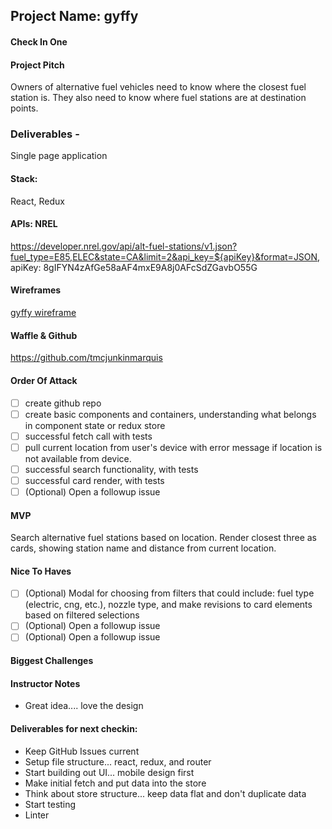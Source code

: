 ## Project Name: gyffy

#### Check In One

#### Project Pitch 
Owners of alternative fuel vehicles need to know where the closest fuel station is.  They also need to know where fuel stations are at destination points.

### Deliverables - 
Single page application

#### Stack: 
React, Redux

#### APIs: NREL
https://developer.nrel.gov/api/alt-fuel-stations/v1.json?fuel_type=E85,ELEC&state=CA&limit=2&api_key=${apiKey}&format=JSON, apiKey: 8gIFYN4zAfGe58aAF4mxE9A8j0AFcSdZGavbO55G

#### Wireframes
[gyffy wireframe](https://github.com/tmcjunkinmarquis/front-end-submissions-public/tree/master/1803/mod-3/personal-projects/theresa-marquis/gyffy-wireframe)

#### Waffle & Github 
https://github.com/tmcjunkinmarquis

#### Order Of Attack

- [ ] create github repo
- [ ] create basic components and containers, understanding what belongs in component state or redux store
- [ ] successful fetch call with tests
- [ ] pull current location from user's device with error message if location is not available from device.
- [ ] successful search functionality, with tests
- [ ] successful card render, with tests
- [ ] \(Optional) Open a followup issue

#### MVP 
Search alternative fuel stations based on location.  Render closest three as cards, showing station name and distance from current location.

#### Nice To Haves

- [ ] \(Optional) Modal for choosing from filters that could include: fuel type (electric, cng, etc.), nozzle type, and make revisions to card elements based on filtered selections
- [ ] \(Optional) Open a followup issue
- [ ] \(Optional) Open a followup issue

#### Biggest Challenges

#### Instructor Notes
* Great idea.... love the design

#### Deliverables for next checkin:

* Keep GitHub Issues current
* Setup file structure... react, redux, and router
* Start building out UI... mobile design first
* Make initial fetch and put data into the store
* Think about store structure... keep data flat and don't duplicate data
* Start testing
* Linter